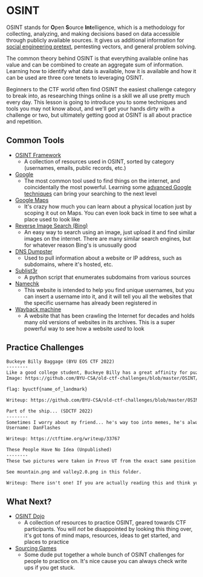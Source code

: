 # OSINT
OSINT stands for **O**pen **S**ource **Int**elligence, which is a methodology for collecting, analyzing, and making decisions based on data accessible through publicly available sources. It gives us additional information for [social engineering pretext](https://www.csoonline.com/article/3546299/what-is-pretexting-definition-examples-and-prevention.html), pentesting vectors, and general problem solving.

The common theory behind OSINT is that everything available online has value and can be combined to create an aggregate sum of information. Learning how to identify what data is available, how it is available and how it can be used are three core tenets to leveraging OSINT. 

Beginners to the CTF world often find OSINT the easiest challenge category to break into, as researching things online is a skill we all use pretty much every day. This lesson is going to introduce you to some techniques and tools you may not know about, and we'll get your hands dirty with a challenge or two, but ultimately getting good at OSINT is all about practice and repetition. 

## Common Tools
* [OSINT Framework](https://osintframework.com/)
  * A collection of resources used in OSINT, sorted by category (usernames, emails, public records, etc.)
* [Google](https://www.google.com/)
  * The most common tool used to find things on the internet, and coincidentally the most powerful. Learning some [advanced Google techniques](https://static.semrush.com/blog/uploads/files/39/12/39121580a18160d3587274faed6323e2.pdf) can bring your searching to the next level
* [Google Maps](https://www.google.com/maps)
  * It's crazy how much you can learn about a physical location just by scoping it out on Maps. You can even look back in time to see what a place used to look like
* [Reverse Image Search (Bing)](https://www4.bing.com/visualsearch)
  * An easy way to search using an image, just upload it and find similar images on the internet. There are many similar search engines, but for whatever reason Bing's is unusually good
* [DNS Dumpster](https://dnsdumpster.com/)
  * Used to pull information about a website or IP address, such as subdomains, where it's hosted, etc.
* [Sublist3r](https://github.com/aboul3la/Sublist3r)
  * A python script that enumerates subdomains from various sources
* [Namechk](https://namechk.com/)
  * This website is intended to help you find unique usernames, but you can insert a username into it, and it will tell you all the websites that the specific username has already been registered in
* [Wayback machine](https://archive.org/web/)
  * A website that has been crawling the Internet for decades and holds many old versions of websites in its archives. This is a super powerful way to see how a website *used* to look

## Practice Challenges

```md
Buckeye Billy Baggage (BYU EOS CTF 2022)
--------
Like a good college student, Buckeye Billy has a great affinity for puzzles, eating right and traveling. In a very college-student-like move, he is often found multitasking. He forgot to tell his roommates where he was off to. Luckily, they found this picture, but it makes no sense. Can you help us find him?
Image: https://github.com/BYU-CSA/old-ctf-challenges/blob/master/OSINT/Buckeye%20Billy%20Baggage/BuckBill2.jpg

flag: byuctf{name_of_landmark}

Writeup: https://github.com/BYU-CSA/old-ctf-challenges/blob/master/OSINT/Buckeye%20Billy%20Baggage/Buckeye%20Billy%20Baggage.md
```

```md
Part of the ship... (SDCTF 2022)
--------
Sometimes I worry about my friend... he's way too into memes, he's always smiling, and he's always spouting nonsense about some "forbidden app." I don't know what he's talking about, but maybe you can help me figure it out! All I know is a username he used way back in the day. Good luck! Flag format is sdctf{flag}  
Username: DanFlashes

Writeup: https://ctftime.org/writeup/33767
```

```md
These People Have No Idea (Unpublished)
--------
These two pictures were taken in Provo UT from the exact same position facing different directions. What is the exact address of the house?

See mountain.png and valley2.0.png in this folder.

Writeup: There isn't one! If you are actually reading this and think you've found it message Dallin Kaufman on Slack.
```

## What Next?

* [OSINT Dojo](https://www.osintdojo.com/resources/)
  * A collection of resources to practice OSINT, geared towards CTF participants. You will *not* be disappointed by looking this thing over, it's got tons of mind maps, resources, ideas to get started, and places to practice
* [Sourcing Games](https://sourcing.games/)
  * Some dude put together a whole bunch of OSINT challenges for people to practice on. It's nice cause you can always check write ups if you get stuck.